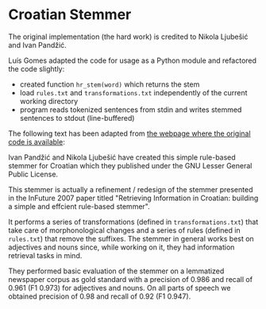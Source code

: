 # Croatian Stemmer

The original implementation (the hard work) is credited to Nikola Ljubešić and Ivan Pandžić.

Luís Gomes adapted the code for usage as a Python module and refactored the code slightly:

- created function `hr_stem(word)` which returns the stem
- load `rules.txt` and `transformations.txt` independently of the current working directory
- program reads tokenized sentences from stdin and writes stemmed sentences to stdout (line-buffered)


The following text has been adapted from [the webpage where the original code is available](http://nlp.ffzg.hr/resources/tools/stemmer-for-croatian/):

Ivan Pandžić and Nikola Ljubešić have created this simple rule-based stemmer for Croatian which they published under the GNU Lesser General Public License.

This stemmer is actually a refinement / redesign of the stemmer presented in the InFuture 2007 paper titled "Retrieving Information in Croatian: building a simple and effcient rule-based stemmer".

It performs a series of transformations (defined in `transformations.txt`) that take care of morphonological changes and a series of rules (defined in `rules.txt`) that remove the suffixes. The stemmer in general works best on adjectives and nouns since, while working on it, they had information retrieval tasks in mind.

They performed basic evaluation of the stemmer on a lemmatized newspaper corpus as gold standard with a precision of 0.986 and recall of 0.961 (F1 0.973) for adjectives and nouns. On all parts of speech we obtained precision of 0.98 and recall of 0.92 (F1 0.947).


